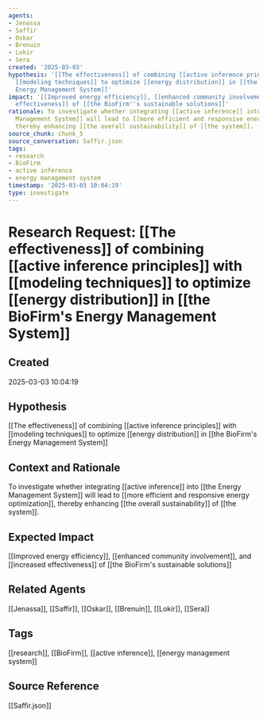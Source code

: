 ```yaml
---
agents:
- Jenassa
- Saffir
- Oskar
- Brenuin
- Lokir
- Sera
created: '2025-03-03'
hypothesis: '[[The effectiveness]] of combining [[active inference principles]] with
  [[modeling techniques]] to optimize [[energy distribution]] in [[the BioFirm''s
  Energy Management System]]'
impact: '[[Improved energy efficiency]], [[enhanced community involvement]], and [[increased
  effectiveness]] of [[the BioFirm''s sustainable solutions]]'
rationale: To investigate whether integrating [[active inference]] into [[the Energy
  Management System]] will lead to [[more efficient and responsive energy optimization]],
  thereby enhancing [[the overall sustainability]] of [[the system]].
source_chunk: chunk_5
source_conversation: Saffir.json
tags:
- research
- BioFirm
- active inference
- energy management system
timestamp: '2025-03-03 10:04:19'
type: investigate
---
```


# Research Request: [[The effectiveness]] of combining [[active inference principles]] with [[modeling techniques]] to optimize [[energy distribution]] in [[the BioFirm's Energy Management System]]

## Created
2025-03-03 10:04:19

## Hypothesis
[[The effectiveness]] of combining [[active inference principles]] with [[modeling techniques]] to optimize [[energy distribution]] in [[the BioFirm's Energy Management System]]

## Context and Rationale
To investigate whether integrating [[active inference]] into [[the Energy Management System]] will lead to [[more efficient and responsive energy optimization]], thereby enhancing [[the overall sustainability]] of [[the system]].

## Expected Impact
[[Improved energy efficiency]], [[enhanced community involvement]], and [[increased effectiveness]] of [[the BioFirm's sustainable solutions]]

## Related Agents
[[Jenassa]], [[Saffir]], [[Oskar]], [[Brenuin]], [[Lokir]], [[Sera]]

## Tags
[[research]], [[BioFirm]], [[active inference]], [[energy management system]]

## Source Reference
[[Saffir.json]]
